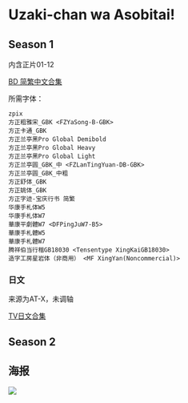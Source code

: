 # Uzaki-chan wa Asobitai!

## Season 1

内含正片01-12

[BD 简繁中文合集](https://github.com/Nekomoekissaten-SUB/Nekomoekissaten-Storage/releases/download/subtitle_pkg/Uzaki-chan_BD_zho.7z)

所需字体：
```
zpix
方正粗雅宋_GBK <FZYaSong-B-GBK>
方正卡通_GBK
方正兰亭黑Pro Global Demibold
方正兰亭黑Pro Global Heavy
方正兰亭黑Pro Global Light
方正兰亭圆_GBK_中 <FZLanTingYuan-DB-GBK>
方正兰亭圆_GBK_中粗
方正舒体_GBK
方正姚体_GBK
方正字迹-宝庆行书 简繁
华康手札体W5
华康手札体W7
華康平劇體W7 <DFPingJuW7-B5>
華康手札體W5
華康手札體W7
腾祥伯当行楷GB18030 <Tensentype XingKaiGB18030>
造字工房星岩体（非商用） <MF XingYan(Noncommercial)>
```

### 日文

来源为AT-X，未调轴

[TV日文合集](https://github.com/Nekomoekissaten-SUB/Nekomoekissaten-Storage/releases/download/subtitle_jpn/Uzaki-chan_jpn_ATX.7z)

## Season 2



## 海报

![](https://nekomoe.pages.dev/images/2020-07/uzakichan.png)
